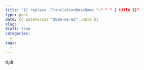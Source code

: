 ```yaml
---
title: "{{ replace .TranslationBaseName "-" " " | title }}"
type: post
date: {{ dateFormat "2006-01-02" .Date }}
slug:
draft: true
categories:
  -
tags:
  -
---
```

tl;dr

<!--more-->
